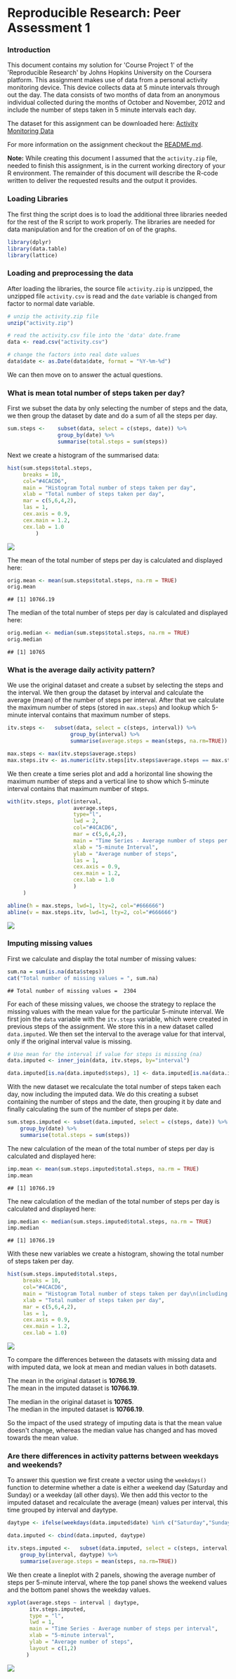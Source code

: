 # Reproducible Research: Peer Assessment 1
### Introduction
This document contains my solution for 'Course Project 1' of the 'Reproducible Research' by Johns Hopkins University on the Coursera platform. This assignment makes use of data from a personal activity monitoring device. This device collects data at 5 minute intervals through out the day. The data consists of two months of data from an anonymous individual collected during the months of October and November, 2012 and include the number of steps taken in 5 minute intervals each day.

The dataset for this assignment can be downloaded here: [Activity Monitoring Data](https://github.com/dgroenhof/RepData_PeerAssessment1/blob/master/activity.zip)

For more information on the assignment checkout the [README.md](https://github.com/dgroenhof/RepData_PeerAssessment1/blob/master/README.md).

**Note:**
While creating this document I assumed that the `activity.zip` file, needed to finish this assignment, is in the current working directory of your R environment. The remainder of this document will describe the R-code written to deliver the requested results and the output it provides.

### Loading Libraries
The first thing the script does is to load the additional three libraries needed for the rest of the R script to work properly. The libraries are needed for data manipulation and for the creation of on of the graphs.


```r
library(dplyr)
library(data.table)
library(lattice)
```


### Loading and preprocessing the data
After loading the libraries, the source file `activity.zip` is unzipped, the unzipped file `activity.csv` is read and the `date` variable is changed from factor to normal date variable.

```r
# unzip the activity.zip file
unzip("activity.zip")

# read the activity.csv file into the 'data' date.frame
data <- read.csv("activity.csv")

# change the factors into real date values
data$date <- as.Date(data$date, format = "%Y-%m-%d")
```
We can then move on to answer the actual questions.

### What is mean total number of steps taken per day?
First we subset the data by only selecting the number of steps and the data, we then group the dataset by date and do a sum of all the steps per day.

```r
sum.steps <-    subset(data, select = c(steps, date)) %>%  
                group_by(date) %>% 
                summarise(total.steps = sum(steps))
```

Next we create a histogram of the summarised data:

```r
hist(sum.steps$total.steps, 
     breaks = 10, 
     col="#4CACD6", 
     main = "Histogram Total number of steps taken per day", 
     xlab = "Total number of steps taken per day",
     mar = c(5,6,4,2), 
     las = 1, 
     cex.axis = 0.9, 
     cex.main = 1.2, 
     cex.lab = 1.0
         )
```

![](PA1_template_files/figure-html/unnamed-chunk-4-1.png)

The mean of the total number of steps per day is calculated and displayed here:

```r
orig.mean <- mean(sum.steps$total.steps, na.rm = TRUE)
orig.mean
```

```
## [1] 10766.19
```
The median of the total number of steps per day is calculated and displayed here:

```r
orig.median <- median(sum.steps$total.steps, na.rm = TRUE)
orig.median
```

```
## [1] 10765
```

### What is the average daily activity pattern?
We use the original dataset and create a subset by selecting the steps and the interval. We then group the dataset by interval and calculate the average (mean) of the number of steps per interval.
After that we calculate the maximum number of steps (stored in `max.steps`) and lookup which 5-minute interval contains that maximum number of steps.

```r
itv.steps <-   subset(data, select = c(steps, interval)) %>%  
                    group_by(interval) %>% 
                    summarise(average.steps = mean(steps, na.rm=TRUE))

max.steps <- max(itv.steps$average.steps)
max.steps.itv <- as.numeric(itv.steps[itv.steps$average.steps == max.steps,1])
```

We then create a time series plot and add a horizontal line showing the maximum number of steps and a vertical line to show which 5-minute interval contains that maximum number of steps.

```r
with(itv.steps, plot(interval, 
                     average.steps, 
                     type="l", 
                     lwd = 2, 
                     col="#4CACD6",
                     mar = c(5,6,4,2), 
                     main = "Time Series - Average number of steps per interval", 
                     xlab = "5-minute Interval",
                     ylab = "Average number of steps",
                     las = 1, 
                     cex.axis = 0.9, 
                     cex.main = 1.2, 
                     cex.lab = 1.0
                     )
     )

abline(h = max.steps, lwd=1, lty=2, col="#666666")
abline(v = max.steps.itv, lwd=1, lty=2, col="#666666")
```

![](PA1_template_files/figure-html/unnamed-chunk-8-1.png)

### Imputing missing values
First we calculate and display the total number of missing values:

```r
sum.na = sum(is.na(data$steps))
cat("Total number of missing values = ", sum.na)
```

```
## Total number of missing values =  2304
```

For each of these missing values, we choose the strategy to replace the missing values with the mean value for the particular 5-minute interval. We first join the `data` variable with the `itv.steps` variable, which were created in previous steps of the assignment. We store this in a new dataset called `data.imputed`. We then set the interval to the average value for that interval, only if the original interval value is missing.


```r
# Use mean for the interval if value for steps is missing (na)
data.imputed <- inner_join(data, itv.steps, by="interval")

data.imputed[is.na(data.imputed$steps), 1] <- data.imputed[is.na(data.imputed$steps), 4]
```

With the new dataset we recalculate the total number of steps taken each day, now including the imputed data. We do this creating a subset containing the number of steps and the date, then grouping it by date and finally calculating the sum of the number of steps per date.

```r
sum.steps.imputed <- subset(data.imputed, select = c(steps, date)) %>%  
    group_by(date) %>% 
    summarise(total.steps = sum(steps))
```

The new calculation of the mean of the total number of steps per day is calculated and displayed here:

```r
imp.mean <- mean(sum.steps.imputed$total.steps, na.rm = TRUE)
imp.mean
```

```
## [1] 10766.19
```

The new calculation of the median of the total number of steps per day is calculated and displayed here:

```r
imp.median <- median(sum.steps.imputed$total.steps, na.rm = TRUE)
imp.median
```

```
## [1] 10766.19
```

With these new variables we create a histogram, showing the total number of steps taken per day.

```r
hist(sum.steps.imputed$total.steps, 
     breaks = 10, 
     col="#4CACD6", 
     main = "Histogram Total number of steps taken per day\n(including imputed data)", 
     xlab = "Total number of steps taken per day",
     mar = c(5,6,4,2), 
     las = 1, 
     cex.axis = 0.9, 
     cex.main = 1.2, 
     cex.lab = 1.0)
```

![](PA1_template_files/figure-html/unnamed-chunk-14-1.png)

To compare the differences between the datasets with missing data and with imputed data, we look at mean and median values in both datasets.

The mean in the original dataset is **10766.19**.<br>
The mean in the imputed dataset is **10766.19**.

The median in the original dataset is **10765**.<br>
The median in the imputed dataset is **10766.19**.

So the impact of the used strategy of imputing data is that the mean value doesn't change, whereas the median value has changed and has moved towards the mean value.

### Are there differences in activity patterns between weekdays and weekends?
To answer this question we first create a vector using the `weekdays()` function to determine whether a date is either a weekend day (Saturday and Sunday) or a weekday (all other days). We then add this vector to the imputed dataset and recalculate the average (mean) values per interval, this time grouped by interval and daytype.

```r
daytype <- ifelse(weekdays(data.imputed$date) %in% c("Saturday","Sunday"), "weekend", "weekday")

data.imputed <- cbind(data.imputed, daytype)

itv.steps.imputed <-   subset(data.imputed, select = c(steps, interval, daytype)) %>%  
    group_by(interval, daytype) %>% 
    summarise(average.steps = mean(steps, na.rm=TRUE))
```

We then create a lineplot with 2 panels, showing the average number of steps per 5-minute interval, where the top panel shows the weekend values and the bottom panel shows the weekday values.

```r
xyplot(average.steps ~ interval | daytype, 
       itv.steps.imputed, 
       type = "l", 
       lwd = 1, 
       main = "Time Series - Average number of steps per interval",
       xlab = "5-minute interval", 
       ylab = "Average number of steps", 
       layout = c(1,2)
      )
```

![](PA1_template_files/figure-html/unnamed-chunk-16-1.png)

